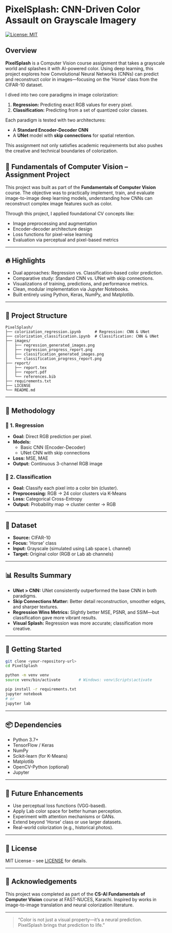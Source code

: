 # PixelSplash: CNN-Driven Color Assault on Grayscale Imagery

[![License: MIT](https://img.shields.io/badge/License-MIT-yellow.svg)](https://opensource.org/licenses/MIT)

## Overview

**PixelSplash** is a Computer Vision course assignment that takes a grayscale world and splashes it with AI-powered color. Using deep learning, this project explores how Convolutional Neural Networks (CNNs) can predict and reconstruct color in images—focusing on the 'Horse' class from the CIFAR-10 dataset.

I dived into two core paradigms in image colorization:
1. **Regression:** Predicting exact RGB values for every pixel.
2. **Classification:** Predicting from a set of quantized color classes.

Each paradigm is tested with two architectures:
- A **Standard Encoder-Decoder CNN**
- A **UNet** model with **skip connections** for spatial retention.

This assignment not only satisfies academic requirements but also pushes the creative and technical boundaries of colorization.

## 🎯 Fundamentals of Computer Vision – Assignment Project

This project was built as part of the **Fundamentals of Computer Vision** course. The objective was to practically implement, train, and evaluate image-to-image deep learning models, understanding how CNNs can reconstruct complex image features such as color.

Through this project, I applied foundational CV concepts like:
- Image preprocessing and augmentation
- Encoder-decoder architecture design
- Loss functions for pixel-wise learning
- Evaluation via perceptual and pixel-based metrics

---

## 🔥 Highlights

- Dual approaches: Regression vs. Classification-based color prediction.
- Comparative study: Standard CNN vs. UNet with skip connections.
- Visualizations of training, predictions, and performance metrics.
- Clean, modular implementation via Jupyter Notebooks.
- Built entirely using Python, Keras, NumPy, and Matplotlib.

---

## 📁 Project Structure

```
PixelSplash/
├── colorization_regression.ipynb      # Regression: CNN & UNet
├── colorization_classification.ipynb  # Classification: CNN & UNet
├── images/
│   ├── regression_generated_images.png
│   ├── regression_progress_report.png
│   ├── classification_generated_images.png
│   └── classification_progress_report.png
├── report/
│   ├── report.tex
│   ├── report.pdf
│   └── references.bib
├── requirements.txt
├── LICENSE
└── README.md
```

---

## 🧠 Methodology

### 🔷 1. Regression

- **Goal:** Direct RGB prediction per pixel.
- **Models:** 
  - Basic CNN (Encoder-Decoder)
  - UNet CNN with skip connections
- **Loss:** MSE, MAE
- **Output:** Continuous 3-channel RGB image

### 🔶 2. Classification

- **Goal:** Classify each pixel into a color bin (cluster).
- **Preprocessing:** RGB → 24 color clusters via K-Means
- **Loss:** Categorical Cross-Entropy
- **Output:** Probability map → cluster center → RGB

---

## 🧪 Dataset

- **Source:** CIFAR-10
- **Focus:** 'Horse' class
- **Input:** Grayscale (simulated using Lab space L channel)
- **Target:** Original color (RGB or Lab ab channels)

---

## 📊 Results Summary

- **UNet > CNN:** UNet consistently outperformed the base CNN in both paradigms.
- **Skip Connections Matter:** Better detail reconstruction, smoother edges, and sharper textures.
- **Regression Wins Metrics:** Slightly better MSE, PSNR, and SSIM—but classification gave more vibrant results.
- **Visual Splash:** Regression was more accurate; classification more creative.

---

## 🚀 Getting Started

```bash
git clone <your-repository-url>
cd PixelSplash

python -m venv venv
source venv/bin/activate        # Windows: venv\Scripts\activate

pip install -r requirements.txt
jupyter notebook
# or
jupyter lab
```

---

## 📦 Dependencies

- Python 3.7+
- TensorFlow / Keras
- NumPy
- Scikit-learn (for K-Means)
- Matplotlib
- OpenCV-Python (optional)
- Jupyter

---

## 🔮 Future Enhancements

- Use perceptual loss functions (VGG-based).
- Apply Lab color space for better human perception.
- Experiment with attention mechanisms or GANs.
- Extend beyond 'Horse' class or use larger datasets.
- Real-world colorization (e.g., historical photos).

---

## 📜 License

MIT License – see [LICENSE](LICENSE) for details.

---

## 🙏 Acknowledgements

This project was completed as part of the **CS-AI Fundamentals of Computer Vision** course at FAST-NUCES, Karachi. Inspired by works in image-to-image translation and neural colorization literature.

---

> “Color is not just a visual property—it’s a neural prediction. PixelSplash brings that prediction to life.”